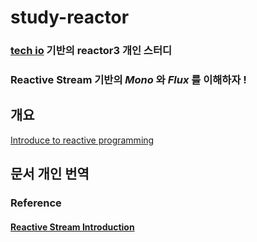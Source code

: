 # study-reactor
### [tech io](https://tech.io/playgrounds/929/reactive-programming-with-reactor-3/Intro) 기반의 reactor3 개인 스터디
### Reactive Stream 기반의 *Mono* 와 *Flux* 를 이해하자 !

## 개요
[Introduce to reactive programming](documents/tech.io/ko/introduce-to-reactive-programming.md) 

## 문서 개인 번역

### Reference

#### [Reactive Stream Introduction](documents/reference/3.%20Introduction%20to%20Reactive%20Programming.md)

